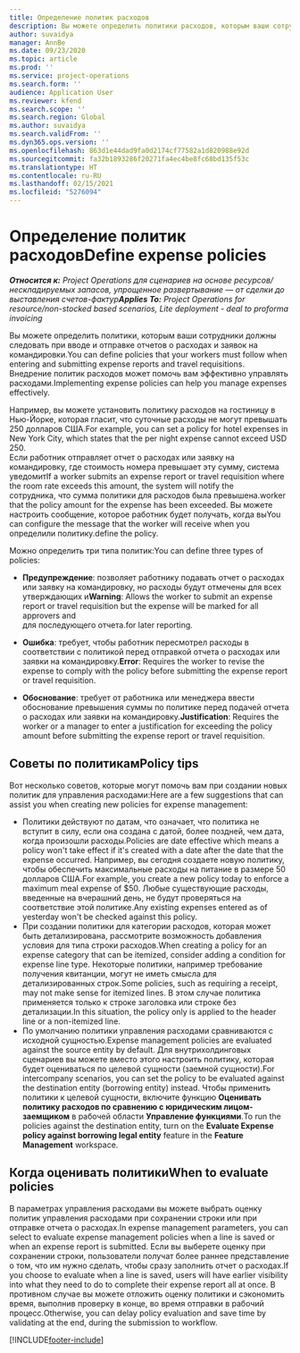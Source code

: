 ```yaml
---
title: Определение политик расходов
description: Вы можете определить политики расходов, которым ваши сотрудники должны следовать при вводе и отправке отчетов о расходах и заявок на командировки.
author: suvaidya
manager: AnnBe
ms.date: 09/23/2020
ms.topic: article
ms.prod: ''
ms.service: project-operations
ms.search.form: ''
audience: Application User
ms.reviewer: kfend
ms.search.scope: ''
ms.search.region: Global
ms.author: suvaidya
ms.search.validFrom: ''
ms.dyn365.ops.version: ''
ms.openlocfilehash: 863d1e44dad9fa0d2174cf77582a1d820988e92d
ms.sourcegitcommit: fa32b1893286f20271fa4ec4be8fc68bd135f53c
ms.translationtype: HT
ms.contentlocale: ru-RU
ms.lasthandoff: 02/15/2021
ms.locfileid: "5276094"
---
```

# <a name="define-expense-policies"></a><span data-ttu-id="501de-103">Определение политик расходов</span><span class="sxs-lookup"><span data-stu-id="501de-103">Define expense policies</span></span>

<span data-ttu-id="501de-104">_**Относится к:** Project Operations для сценариев на основе ресурсов/нескладируемых запасов, упрощенное развертывание — от сделки до выставления счетов-фактур_</span><span class="sxs-lookup"><span data-stu-id="501de-104">_**Applies To:** Project Operations for resource/non-stocked based scenarios, Lite deployment - deal to proforma invoicing_</span></span>

<span data-ttu-id="501de-105">Вы можете определить политики, которым ваши сотрудники должны следовать при вводе и отправке отчетов о расходах и заявок на командировки.</span><span class="sxs-lookup"><span data-stu-id="501de-105">You can define policies that your workers must follow when entering and submitting expense reports and travel requisitions.</span></span>         
<span data-ttu-id="501de-106">Внедрение политик расходов может помочь вам эффективно управлять расходами.</span><span class="sxs-lookup"><span data-stu-id="501de-106">Implementing expense policies can help you manage expenses effectively.</span></span>         

<span data-ttu-id="501de-107">Например, вы можете установить политику расходов на гостиницу в Нью-Йорке, которая гласит, что суточные расходы не могут превышать 250 долларов США.</span><span class="sxs-lookup"><span data-stu-id="501de-107">For example, you can set a policy for hotel expenses in New York City, which states that the per night expense cannot exceed USD 250.</span></span>       
<span data-ttu-id="501de-108">Если работник отправляет отчет о расходах или заявку на командировку, где стоимость номера превышает эту сумму, система уведомит</span><span class="sxs-lookup"><span data-stu-id="501de-108">If a worker submits an expense report or travel requisition where the room rate exceeds this amount, the system will notify the</span></span>         
<span data-ttu-id="501de-109">сотрудника, что сумма политики для расходов была превышена.</span><span class="sxs-lookup"><span data-stu-id="501de-109">worker that the policy amount for the expense has been exceeded.</span></span> <span data-ttu-id="501de-110">Вы можете настроить сообщение, которое работник будет получать, когда вы</span><span class="sxs-lookup"><span data-stu-id="501de-110">You can configure the message that the worker will receive when you</span></span>        
<span data-ttu-id="501de-111">определили политику.</span><span class="sxs-lookup"><span data-stu-id="501de-111">define the policy.</span></span>      
        
<span data-ttu-id="501de-112">Можно определить три типа политик:</span><span class="sxs-lookup"><span data-stu-id="501de-112">You can define three types of policies:</span></span>         
        
- <span data-ttu-id="501de-113">**Предупреждение**: позволяет работнику подавать отчет о расходах или заявку на командировку, но расходы будут отмечены для всех утверждающих и</span><span class="sxs-lookup"><span data-stu-id="501de-113">**Warning**: Allows the worker to submit an expense report or travel requisition but the expense will be marked for all approvers and</span></span>         
  <span data-ttu-id="501de-114">для последующего отчета.</span><span class="sxs-lookup"><span data-stu-id="501de-114">for later reporting.</span></span>        

- <span data-ttu-id="501de-115">**Ошибка**: требует, чтобы работник пересмотрел расходы в соответствии с политикой перед отправкой отчета о расходах или заявки на командировку.</span><span class="sxs-lookup"><span data-stu-id="501de-115">**Error**: Requires the worker to revise the expense to comply with the policy before submitting the expense report or travel requisition.</span></span>        
 
 - <span data-ttu-id="501de-116">**Обоснование**: требует от работника или менеджера ввести обоснование превышения суммы по политике перед подачей отчета о расходах или заявки на командировку.</span><span class="sxs-lookup"><span data-stu-id="501de-116">**Justification**: Requires the worker or a manager to enter a justification for exceeding the policy amount before submitting the expense report or travel requisition.</span></span>        

## <a name="policy-tips"></a><span data-ttu-id="501de-117">Советы по политикам</span><span class="sxs-lookup"><span data-stu-id="501de-117">Policy tips</span></span>
<span data-ttu-id="501de-118">Вот несколько советов, которые могут помочь вам при создании новых политик для управления расходами:</span><span class="sxs-lookup"><span data-stu-id="501de-118">Here are a few suggestions that can assist you when creating new policies for expense management:</span></span> 

- <span data-ttu-id="501de-119">Политики действуют по датам, что означает, что политика не вступит в силу, если она создана с датой, более поздней, чем дата, когда произошли расходы.</span><span class="sxs-lookup"><span data-stu-id="501de-119">Policies are date effective which means a policy won't take effect if it's created with a date after the date that the expense occurred.</span></span> <span data-ttu-id="501de-120">Например, вы сегодня создаете новую политику, чтобы обеспечить максимальные расходы на питание в размере 50 долларов США.</span><span class="sxs-lookup"><span data-stu-id="501de-120">For example, you create a new policy today to enforce a maximum meal expense of $50.</span></span> <span data-ttu-id="501de-121">Любые существующие расходы, введенные на вчерашний день, не будут проверяться на соответствие этой политике.</span><span class="sxs-lookup"><span data-stu-id="501de-121">Any existing expenses entered as of yesterday won't be checked against this policy.</span></span>
- <span data-ttu-id="501de-122">При создании политики для категории расходов, которая может быть детализирована, рассмотрите возможность добавления условия для типа строки расходов.</span><span class="sxs-lookup"><span data-stu-id="501de-122">When creating a policy for an expense category that can be itemized, consider adding a condition for expense line type.</span></span> <span data-ttu-id="501de-123">Некоторые политики, например требование получения квитанции, могут не иметь смысла для детализированных строк.</span><span class="sxs-lookup"><span data-stu-id="501de-123">Some policies, such as requiring a receipt, may not make sense for itemized lines.</span></span> <span data-ttu-id="501de-124">В этом случае политика применяется только к строке заголовка или строке без детализации.</span><span class="sxs-lookup"><span data-stu-id="501de-124">In this situation, the policy only is applied to the header line or a non-itemized line.</span></span> 
- <span data-ttu-id="501de-125">По умолчанию политики управления расходами сравниваются с исходной сущностью.</span><span class="sxs-lookup"><span data-stu-id="501de-125">Expense management policies are evaluated against the source entity by default.</span></span> <span data-ttu-id="501de-126">Для внутрихолдинговых сценариев вы можете вместо этого настроить политику, которая будет оцениваться по целевой сущности (заемной сущности).</span><span class="sxs-lookup"><span data-stu-id="501de-126">For intercompany scenarios, you can set the policy to be evaluated against the destination entity (borrowing entity) instead.</span></span> <span data-ttu-id="501de-127">Чтобы применить политики к целевой сущности, включите функцию **Оценивать политику расходов по сравнению с юридическим лицом-заемщиком** в рабочей области **Управление функциями**.</span><span class="sxs-lookup"><span data-stu-id="501de-127">To run the policies against the destination entity, turn on the **Evaluate Expense policy against borrowing legal entity** feature in the **Feature Management** workspace.</span></span>

## <a name="when-to-evaluate-policies"></a><span data-ttu-id="501de-128">Когда оценивать политики</span><span class="sxs-lookup"><span data-stu-id="501de-128">When to evaluate policies</span></span>

<span data-ttu-id="501de-129">В параметрах управления расходами вы можете выбрать оценку политик управления расходами при сохранении строки или при отправке отчета о расходах.</span><span class="sxs-lookup"><span data-stu-id="501de-129">In expense management parameters, you can select to evaluate expense management policies when a line is saved or when an expense report is submitted.</span></span> <span data-ttu-id="501de-130">Если вы выберете оценку при сохранении строки, пользователи получат более раннее представление о том, что им нужно сделать, чтобы сразу заполнить отчет о расходах.</span><span class="sxs-lookup"><span data-stu-id="501de-130">If you choose to evaluate when a line is saved, users will have earlier visibility into what they need to do to complete their expense report all at once.</span></span> <span data-ttu-id="501de-131">В противном случае вы можете отложить оценку политики и сэкономить время, выполнив проверку в конце, во время отправки в рабочий процесс.</span><span class="sxs-lookup"><span data-stu-id="501de-131">Otherwise, you can delay policy evaluation and save time by validating at the end, during the submission to workflow.</span></span>


[!INCLUDE[footer-include](../includes/footer-banner.md)]